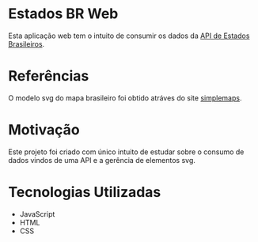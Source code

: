# Estados BR Web

Esta aplicação web tem o intuito de consumir os dados da <a href="https://github.com/VitorB2002/api_estados">API de Estados Brasileiros</a>.

# Referências

O modelo svg do mapa brasileiro foi obtido atráves do site <a href="https://simplemaps.com/resources/svg-br">simplemaps</a>.

# Motivação

Este projeto foi criado com único intuito de estudar sobre o consumo de dados vindos de uma API e a gerência de elementos svg.

# Tecnologias Utilizadas

* JavaScript
* HTML
* CSS
